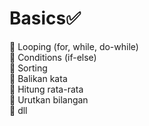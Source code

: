 # Basics✅
🔳 Looping (for, while, do-while) <br>
🔳 Conditions (if-else) <br>
🔳 Sorting <br>
🔳 Balikan kata <br>
🔳 Hitung rata-rata <br>
🔳 Urutkan bilangan <br>
🔳 dll <br>



